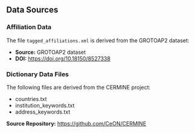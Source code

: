 ## Data Sources

### Affiliation Data

The file `tagged_affiliations.xml` is derived from the GROTOAP2 dataset:

- **Source:** GROTOAP2 dataset
- **DOI:** https://doi.org/10.18150/8527338

### Dictionary Data Files

The following files are derived from the CERMINE project:

- countries.txt
- institution_keywords.txt
- address_keywords.txt

**Source Repository:** https://github.com/CeON/CERMINE

